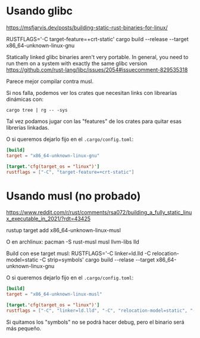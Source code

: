 # Usando glibc
https://msfjarvis.dev/posts/building-static-rust-binaries-for-linux/

RUSTFLAGS='-C target-feature=+crt-static' cargo build --release --target x86_64-unknown-linux-gnu


Statically linked glibc binaries aren't very portable. In general, you need to run them on a system with exactly the same glibc version
https://github.com/rust-lang/libc/issues/2054#issuecomment-829535318

Parece mejor compilar contra musl.


Si nos falla, podemos ver los crates que necesitan links con librearías dinámicas con:
```
cargo tree | rg -- -sys
```

Tal vez podamos jugar con las "features" de los crates para quitar esas librerías linkadas.

O si queremos dejarlo fijo en el `.cargo/config.toml`:
```toml
[build]
target = "x86_64-unknown-linux-gnu"

[target.'cfg(target_os = "linux")']
rustflags = ["-C", "target-feature=+crt-static"]
```


# Usando musl (no probado)
https://www.reddit.com/r/rust/comments/rsa072/building_a_fully_static_linux_executable_in_2021/?rdt=43425

rustup target add x86_64-unknown-linux-musl

O en archlinux:
pacman -S rust-musl musl llvm-libs lld

Build con ese target musl:
RUSTFLAGS='-C linker=ld.lld -C relocation-model=static -C strip=symbols' cargo build --relase --target x86_64-unknown-linux-gnu


O si queremos dejarlo fijo en el `.cargo/config.toml`:
```toml
[build]
target = "x86_64-unknown-linux-musl"

[target.'cfg(target_os = "linux")']
rustflags = ["-C", "linker=ld.lld", "-C", "relocation-model=static", "-C", "strip=symbols"]
```

Si quitamos los "symbols" no se podrá hacer debug, pero el binario será más pequeño.
